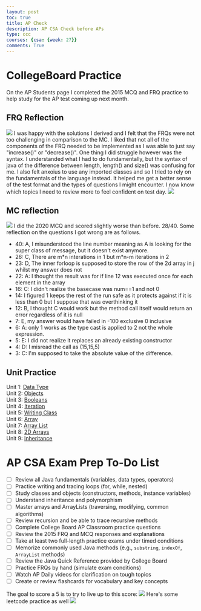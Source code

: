 ```yaml
---
layout: post
toc: true
title: AP Check
description: AP CSA Check before APs
type: ccc
courses: {csa: {week: 27}}
comments: True
---
```


# CollegeBoard Practice
On the AP Students page I completed the 2015 MCQ and FRQ practice to help study for the AP test coming up next month. 
## FRQ Reflection
<img src="{{site.baseurl}}/images/apcheck/frq1.png">
I was happy with the solutions I derived and I felt that the FRQs were not too challenging in comparison to the MC. I liked that not all of the components of the FRQ needed to be implemented as I was able to just say "increase()" or "decrease()". One thing I did struggle however was the syntax. I understanded what I had to do fundamentally, but the syntax of java of the difference between length, length() and size() was confusing for me. I also felt anxoius to use any imported classes and so I tried to rely on the fundamentals of the language instead. It helped me get a better sense of the test format and the types of questions I might encounter. I now know which topics I need to review more to feel confident on test day.

<img src="{{site.baseurl}}/images/apcheck/frq2.png">

## MC reflection
<img src="{{site.baseurl}}/images/apcheck/mcq1.png">
I did the 2020 MCQ and scored slightly worse than before. 28/40. Some reflection on the questions I got wrong are as follows. 
<ul>
<li>40: A, I misunderstood the line number meaning as A is looking for the super class of message, but it doesn't exist anymore.</li>
<li>26: C, There are m*n interations in 1 but m*n-m iterations in 2</li>
<li>23: D, The inner forloop is supposed to store the row of the 2d array in j whilst my answer does not</li>
<li>22: A: I thought the result was for if line 12 was executed once for each element in the array</li>
<li>16: C: I didn't realize the basecase was num==1 and not 0</li>
<li>14: I figured 1 keeps the rest of the run safe as it protects against if it is less than 0 but I suppose that was overthinking it </li>
<li>12: B, I thought C would work but the method call itself would return an error regardless of it is null</li>
<li>7: E, my answer would have failed in -100 exclusive 0 inclusive</li>
<li>6: A: only 1 works as the type cast is applied to 2 not the whole expression. </li>
<li>5: E: I did not realize it replaces an already existing constructor</li>
<li>4: D: I misread the call as (15,15,5)</li>
<li>3: C: I'm supposed to take the absolute value of the difference. </li>
</ul>

## Unit Practice
Unit 1: <a href="https://spooketti.github.io/studentCSA//2023/10/03/java-types-student-1_IPYNB_2_.html">Data Type</a><br>
Unit 2: <a href="https://spooketti.github.io/studentCSA//csa/unit2/period3/home">Objects</a><br>
Unit 3: <a href="https://spooketti.github.io/studentCSA//csa/unit3-p1/intro">Booleans</a><br>
Unit 4: <a href="https://spooketti.github.io/studentCSA//csa/unit4-p1/">Iteration</a><br>
Unit 5: <a href="https://spooketti.github.io/studentCSA//csa/period1/unit5/intro">Writing Class</a><br>
Unit 6: <a href="https://spooketti.github.io/studentCSA//csa/unit6-p1/">Array</a><br>
Unit 7: <a href="https://spooketti.github.io/studentCSA//csa/unit7-p1/unit7-homepage">Array List</a><br>
Unit 8: <a href="https://spooketti.github.io/studentCSA//unit8lesson-p1">2D Arrays</a><br>
Unit 9: <a href="https://spooketti.github.io/studentCSA//inheritance">Inheritance</a><br>

# AP CSA Exam Prep To-Do List

- [ ] Review all Java fundamentals (variables, data types, operators)
- [ ] Practice writing and tracing loops (for, while, nested)
- [ ] Study classes and objects (constructors, methods, instance variables)
- [ ] Understand inheritance and polymorphism
- [ ] Master arrays and ArrayLists (traversing, modifying, common algorithms)
- [ ] Review recursion and be able to trace recursive methods
- [ ] Complete College Board AP Classroom practice questions
- [ ] Review the 2015 FRQ and MCQ responses and explanations
- [ ] Take at least two full-length practice exams under timed conditions
- [ ] Memorize commonly used Java methods (e.g., `substring`, `indexOf`, `ArrayList` methods)
- [ ] Review the Java Quick Reference provided by College Board
- [ ] Practice FRQs by hand (simulate exam conditions)
- [ ] Watch AP Daily videos for clarification on tough topics
- [ ] Create or review flashcards for vocabulary and key concepts

The goal to score a 5 is to try to live up to this score:
<img src="{{site.baseurl}}/images/apcheck/Albert.png">
Here's some leetcode practice as well
<img src="{{site.baseurl}}/images/apcheck/leet.png">
